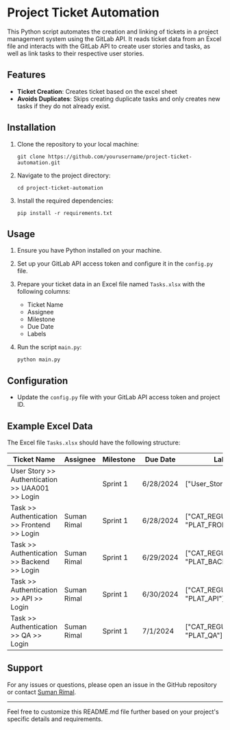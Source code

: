 # Project Ticket Automation

This Python script automates the creation and linking of tickets in a project management system using the GitLab API. It reads ticket data from an Excel file and interacts with the GitLab API to create user stories and tasks, as well as link tasks to their respective user stories.

## Features

- **Ticket Creation**: Creates ticket based on the excel sheet
- **Avoids Duplicates**: Skips creating duplicate tasks and only creates new tasks if they do not already exist.

## Installation

1. Clone the repository to your local machine:

   ```
   git clone https://github.com/yourusername/project-ticket-automation.git
   ```

2. Navigate to the project directory:

   ```
   cd project-ticket-automation
   ```

3. Install the required dependencies:

   ```
   pip install -r requirements.txt
   ```

## Usage

1. Ensure you have Python installed on your machine.
2. Set up your GitLab API access token and configure it in the `config.py` file.
3. Prepare your ticket data in an Excel file named `Tasks.xlsx` with the following columns:

   - Ticket Name
   - Assignee
   - Milestone
   - Due Date
   - Labels

4. Run the script `main.py`:

   ```
   python main.py
   ```

## Configuration

- Update the `config.py` file with your GitLab API access token and project ID.

## Example Excel Data

The Excel file `Tasks.xlsx` should have the following structure:

| Ticket Name                                     | Assignee    | Milestone | Due Date  | Labels                              |
| ----------------------------------------------- | ----------- | --------- | --------- | ----------------------------------- |
| User Story >> Authentication >> UAA001 >> Login |             | Sprint 1  | 6/28/2024 | ["User_Story"]                      |
| Task >> Authentication >> Frontend >> Login     | Suman Rimal | Sprint 1  | 6/28/2024 | ["CAT_REGULAR", "PLAT_FRONTEND"]    |
| Task >> Authentication >> Backend >> Login      | Suman Rimal | Sprint 1  | 6/29/2024 | ["CAT_REGULAR", "PLAT_BACKEND/CMS"] |
| Task >> Authentication >> API >> Login          | Suman Rimal | Sprint 1  | 6/30/2024 | ["CAT_REGULAR", "PLAT_API"]         |
| Task >> Authentication >> QA >> Login           | Suman Rimal | Sprint 1  | 7/1/2024  | ["CAT_REGULAR", "PLAT_QA"]          |

## Support

For any issues or questions, please open an issue in the GitHub repository or contact [Suman Rimal](mailto:sumanrimalconnect@gmail.com).

---

Feel free to customize this README.md file further based on your project's specific details and requirements.
